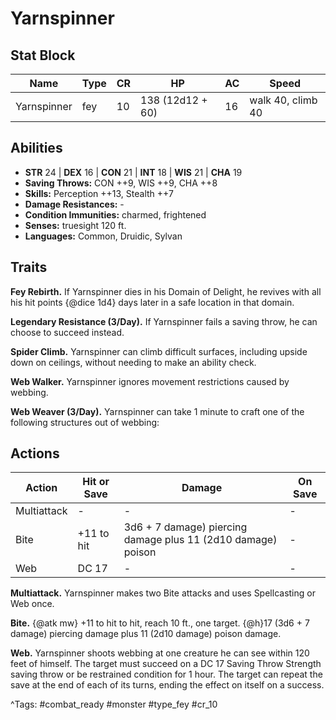 # Yarnspinner

## Stat Block

| Name | Type | CR | HP | AC | Speed |
|------|------|----|----|----|-------|
| Yarnspinner | fey | 10 | 138 (12d12 + 60) | 16 | walk 40, climb 40 |

## Abilities

- **STR** 24 | **DEX** 16 | **CON** 21 | **INT** 18 | **WIS** 21 | **CHA** 19
- **Saving Throws:** CON ++9, WIS ++9, CHA ++8  
- **Skills:** Perception ++13, Stealth ++7  
- **Damage Resistances:** -  
- **Condition Immunities:** charmed, frightened  
- **Senses:** truesight 120 ft.  
- **Languages:** Common, Druidic, Sylvan

## Traits

**Fey Rebirth.** If Yarnspinner dies in his Domain of Delight, he revives with all his hit points {@dice 1d4} days later in a safe location in that domain.

**Legendary Resistance (3/Day).** If Yarnspinner fails a saving throw, he can choose to succeed instead.

**Spider Climb.** Yarnspinner can climb difficult surfaces, including upside down on ceilings, without needing to make an ability check.

**Web Walker.** Yarnspinner ignores movement restrictions caused by webbing.

**Web Weaver (3/Day).** Yarnspinner can take 1 minute to craft one of the following structures out of webbing:


## Actions

| Action | Hit or Save | Damage | On Save |
|--------|--------------|--------|----------|
| Multiattack | - | - | - |
| Bite | +11 to hit | 3d6 + 7 damage) piercing damage plus 11 (2d10 damage) poison | - |
| Web | DC 17 | - | - |

**Multiattack.** Yarnspinner makes two Bite attacks and uses Spellcasting or Web once.

**Bite.** {@atk mw} +11 to hit to hit, reach 10 ft., one target. {@h}17 (3d6 + 7 damage) piercing damage plus 11 (2d10 damage) poison damage.

**Web.** Yarnspinner shoots webbing at one creature he can see within 120 feet of himself. The target must succeed on a DC 17 Saving Throw Strength saving throw or be restrained condition for 1 hour. The target can repeat the save at the end of each of its turns, ending the effect on itself on a success.


^Tags: #combat_ready #monster #type_fey #cr_10